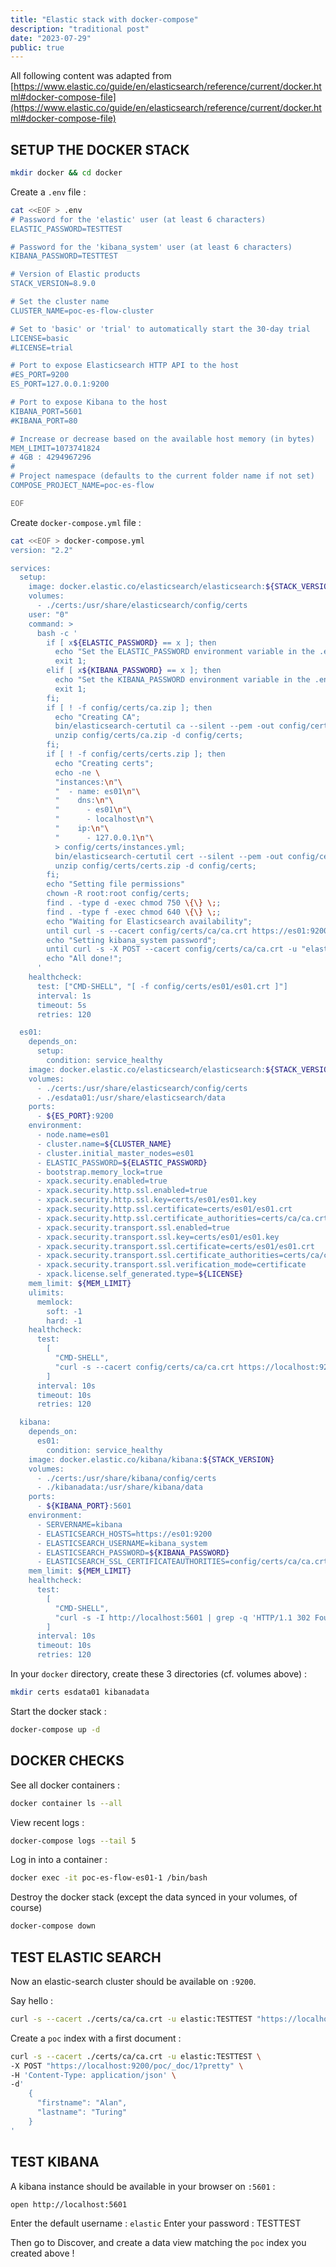 ```yaml
---
title: "Elastic stack with docker-compose"
description: "traditional post"
date: "2023-07-29"
public: true
---
```



All following content was adapted from [https://www.elastic.co/guide/en/elasticsearch/reference/current/docker.html#docker-compose-file](https://www.elastic.co/guide/en/elasticsearch/reference/current/docker.html#docker-compose-file)

## SETUP THE DOCKER STACK

```bash
mkdir docker && cd docker
```

Create a ``.env`` file :
```bash
cat <<EOF > .env
# Password for the 'elastic' user (at least 6 characters)
ELASTIC_PASSWORD=TESTTEST

# Password for the 'kibana_system' user (at least 6 characters)
KIBANA_PASSWORD=TESTTEST

# Version of Elastic products
STACK_VERSION=8.9.0

# Set the cluster name
CLUSTER_NAME=poc-es-flow-cluster

# Set to 'basic' or 'trial' to automatically start the 30-day trial
LICENSE=basic
#LICENSE=trial

# Port to expose Elasticsearch HTTP API to the host
#ES_PORT=9200
ES_PORT=127.0.0.1:9200

# Port to expose Kibana to the host
KIBANA_PORT=5601
#KIBANA_PORT=80

# Increase or decrease based on the available host memory (in bytes)
MEM_LIMIT=1073741824
# 4GB : 4294967296
#
# Project namespace (defaults to the current folder name if not set)
COMPOSE_PROJECT_NAME=poc-es-flow

EOF
```

Create ``docker-compose.yml`` file :
```bash
cat <<EOF > docker-compose.yml
version: "2.2"

services:
  setup:
    image: docker.elastic.co/elasticsearch/elasticsearch:${STACK_VERSION}
    volumes:
      - ./certs:/usr/share/elasticsearch/config/certs
    user: "0"
    command: >
      bash -c '
        if [ x${ELASTIC_PASSWORD} == x ]; then
          echo "Set the ELASTIC_PASSWORD environment variable in the .env file";
          exit 1;
        elif [ x${KIBANA_PASSWORD} == x ]; then
          echo "Set the KIBANA_PASSWORD environment variable in the .env file";
          exit 1;
        fi;
        if [ ! -f config/certs/ca.zip ]; then
          echo "Creating CA";
          bin/elasticsearch-certutil ca --silent --pem -out config/certs/ca.zip;
          unzip config/certs/ca.zip -d config/certs;
        fi;
        if [ ! -f config/certs/certs.zip ]; then
          echo "Creating certs";
          echo -ne \
          "instances:\n"\
          "  - name: es01\n"\
          "    dns:\n"\
          "      - es01\n"\
          "      - localhost\n"\
          "    ip:\n"\
          "      - 127.0.0.1\n"\
          > config/certs/instances.yml;
          bin/elasticsearch-certutil cert --silent --pem -out config/certs/certs.zip --in config/certs/instances.yml --ca-cert config/certs/ca/ca.crt --ca-key config/certs/ca/ca.key;
          unzip config/certs/certs.zip -d config/certs;
        fi;
        echo "Setting file permissions"
        chown -R root:root config/certs;
        find . -type d -exec chmod 750 \{\} \;;
        find . -type f -exec chmod 640 \{\} \;;
        echo "Waiting for Elasticsearch availability";
        until curl -s --cacert config/certs/ca/ca.crt https://es01:9200 | grep -q "missing authentication credentials"; do sleep 30; done;
        echo "Setting kibana_system password";
        until curl -s -X POST --cacert config/certs/ca/ca.crt -u "elastic:${ELASTIC_PASSWORD}" -H "Content-Type: application/json" https://es01:9200/_security/user/kibana_system/_password -d "{\"password\":\"${KIBANA_PASSWORD}\"}" | grep -q "^{}"; do sleep 10; done;
        echo "All done!";
      '
    healthcheck:
      test: ["CMD-SHELL", "[ -f config/certs/es01/es01.crt ]"]
      interval: 1s
      timeout: 5s
      retries: 120

  es01:
    depends_on:
      setup:
        condition: service_healthy
    image: docker.elastic.co/elasticsearch/elasticsearch:${STACK_VERSION}
    volumes:
      - ./certs:/usr/share/elasticsearch/config/certs
      - ./esdata01:/usr/share/elasticsearch/data
    ports:
      - ${ES_PORT}:9200
    environment:
      - node.name=es01
      - cluster.name=${CLUSTER_NAME}
      - cluster.initial_master_nodes=es01
      - ELASTIC_PASSWORD=${ELASTIC_PASSWORD}
      - bootstrap.memory_lock=true
      - xpack.security.enabled=true
      - xpack.security.http.ssl.enabled=true
      - xpack.security.http.ssl.key=certs/es01/es01.key
      - xpack.security.http.ssl.certificate=certs/es01/es01.crt
      - xpack.security.http.ssl.certificate_authorities=certs/ca/ca.crt
      - xpack.security.transport.ssl.enabled=true
      - xpack.security.transport.ssl.key=certs/es01/es01.key
      - xpack.security.transport.ssl.certificate=certs/es01/es01.crt
      - xpack.security.transport.ssl.certificate_authorities=certs/ca/ca.crt
      - xpack.security.transport.ssl.verification_mode=certificate
      - xpack.license.self_generated.type=${LICENSE}
    mem_limit: ${MEM_LIMIT}
    ulimits:
      memlock:
        soft: -1
        hard: -1
    healthcheck:
      test:
        [
          "CMD-SHELL",
          "curl -s --cacert config/certs/ca/ca.crt https://localhost:9200 | grep -q 'missing authentication credentials'",
        ]
      interval: 10s
      timeout: 10s
      retries: 120

  kibana:
    depends_on:
      es01:
        condition: service_healthy
    image: docker.elastic.co/kibana/kibana:${STACK_VERSION}
    volumes:
      - ./certs:/usr/share/kibana/config/certs
      - ./kibanadata:/usr/share/kibana/data
    ports:
      - ${KIBANA_PORT}:5601
    environment:
      - SERVERNAME=kibana
      - ELASTICSEARCH_HOSTS=https://es01:9200
      - ELASTICSEARCH_USERNAME=kibana_system
      - ELASTICSEARCH_PASSWORD=${KIBANA_PASSWORD}
      - ELASTICSEARCH_SSL_CERTIFICATEAUTHORITIES=config/certs/ca/ca.crt
    mem_limit: ${MEM_LIMIT}
    healthcheck:
      test:
        [
          "CMD-SHELL",
          "curl -s -I http://localhost:5601 | grep -q 'HTTP/1.1 302 Found'",
        ]
      interval: 10s
      timeout: 10s
      retries: 120
```


In your ``docker`` directory, create these 3 directories (cf. volumes above) :
```bash
mkdir certs esdata01 kibanadata
```

Start the docker stack :
```bash
docker-compose up -d
```

## DOCKER CHECKS

See all docker containers :
```bash
docker container ls --all
```

View recent logs :
```bash
docker-compose logs --tail 5
```

Log in into a container :
```bash
docker exec -it poc-es-flow-es01-1 /bin/bash
```

Destroy the docker stack (except the data synced in your volumes, of course)
```bash
docker-compose down
```

## TEST ELASTIC SEARCH

Now an elastic-search cluster should be available on ``:9200``.

Say hello :
```bash
curl -s --cacert ./certs/ca/ca.crt -u elastic:TESTTEST "https://localhost:9200" 
```

Create a ``poc`` index with a first document :
```bash
curl -s --cacert ./certs/ca/ca.crt -u elastic:TESTTEST \
-X POST "https://localhost:9200/poc/_doc/1?pretty" \
-H 'Content-Type: application/json' \
-d'
    {
      "firstname": "Alan",
      "lastname": "Turing"
    }
'
```

## TEST KIBANA

A kibana instance should be available in your browser on ``:5601`` :
```bash
open http://localhost:5601
```

Enter the default username : ``elastic``
Enter your password : TESTTEST

Then go to Discover,
and create a data view matching the ``poc`` index you created above !
